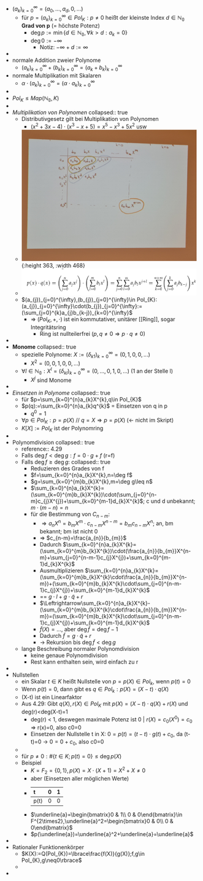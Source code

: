 - $(a_{k})_{k=0}^{\infty}=(a_0,...,a_{d},0,...)$
	- für $p=(a_{k})_{k=0}^{\infty}\in Pol_{K}:p\neq0$ heißt der kleinste Index $d\in\mathbb{N_0}$ **Grad von p** (= höchste Potenz)
		- $\deg p:=\min\lbrace d\in\mathbb{N_0},\forall k>d:a_{k}=0\rbrace$
		- $\deg0:=-\infty$
			- Notiz: $-\infty+d:=\infty$
-
- normale Addition zweier Polynome
	- $(a_{k})_{k=0}^{\infty}+(b_{k})_{k=0}^{\infty}=(a_{k}+b_{k})_{k=0}^{\infty}$
- normale Multiplikation mit Skalaren
	- $\alpha\cdot(a_{k})_{k=0}^{\infty}=(\alpha\cdot a_{k})_{k=0}^{\infty}$
-
- $Pol_{K}\leq Map(\mathbb{N_0},K)$
-
- *Multiplikation von Polynomen*
  collapsed:: true
	- Distributivgesetz gilt bei Multiplikation von Polynomen
		- $(x^2+3x-4)\cdot(x^3-x+5)=x^5-x^3+5x^2$ usw
	- ![20241118_115845.jpg](../assets/20241118_115845_1731927933980_0.jpg){:height 363, :width 468}
	- ![image.png](../assets/image_1731927838004_0.png)
	- $(a_{j})_{j=0}^{\infty},(b_{j})_{j=0}^{\infty}\in Pol_{K}:(a_{j})_{j=0}^{\infty}\cdot(b_{j})_{j=0}^{\infty}:=(\sum_{j=0}^{k}a_{j}b_{k-j})_{k=0}^{\infty}$
		- => $(Pol_{K},+,\cdot)$ ist ein kommutativer, unitärer [[Ring]], sogar Integritätsring
			- Ring ist nullteilerfrei ($p,q\neq0\Rightarrow p\cdot q\neq0$)
-
- **Monome**
  collapsed:: true
	- spezielle Polynome: $X:=(\delta_{k1})_{k=0}^{\infty}=(0,1,0,0,...)$
		- $X^2=(0,0,1,0,0,...)$
	- $\forall l\in\mathbb{N_0}:X^{l}=(\delta_{kl})_{k=0}^{\infty}=(0,...,0,1,0,...)$ (1 an der Stelle l)
		- $X^{j}$ sind Monome
-
- *Einsetzen in Polynome*
  collapsed:: true
	- für $p=\sum_{k=0}^{n}a_{k}X^{k},q\in Pol_{K}$
	- $p(q):=\sum_{k=0}^{n}a_{k}q^{k}$ = Einsetzen von q in p
		- $q^0=1$
	- $\forall p\in Pol_{K}:p=p(X)$ // $q=X\Rightarrow p=p(X)$ (<- nicht im Skript)
	- $K[X]:=Pol_{K}$ ist der Polynomring
-
- Polynomdivision
  collapsed:: true
	- reference:: 4.29
	- Falls $\deg f<\deg g:f=0\cdot g+f$ (r=f)
	- Falls $\deg f\geq\deg g$:
	  collapsed:: true
		- Reduzieren des Grades von f
		- $f=\sum_{k=0}^{n}a_{k}X^{k},n=\deg f$
		- $g=\sum_{k=0}^{m}b_{k}X^{k},m=\deg g\leq n$
		- $\sum_{k=0}^{n}a_{k}X^{k}=(\sum_{k=0}^{m}b_{k}X^{k})\cdot(\sum_{j=0}^{n-m}c_{j}X^{j})+\sum_{k=0}^{m-1}d_{k}X^{k}$; c und d unbekannt; $m\cdot(m-n)=n$
		- für die Bestimmung von $C_{n-m}$:
			- $\Rightarrow a_{n}X^{n}=b_{m}X^{m}\cdot c_{n-m}X^{n-m}=b_{m}c_{n-m}X^{n}$; an, bm bekannt; bm ist nicht 0
			- => $c_{n-m}=\frac{a_{n}}{b_{m}}$
			- Dadurch $\sum_{k=0}^{n}a_{k}X^{k}=(\sum_{k=0}^{m}b_{k}X^{k})\cdot(\frac{a_{n}}{b_{m}}X^{n-m}+\sum_{j=0}^{n-m-1}c_{j}X^{j})+\sum_{k=0}^{m-1}d_{k}X^{k}$
			- Ausmultiplizieren $\sum_{k=0}^{n}a_{k}X^{k}=(\sum_{k=0}^{m}b_{k}X^{k}\cdot\frac{a_{n}}{b_{m}}X^{n-m})+(\sum_{k=0}^{m}b_{k}X^{k}\cdot\sum_{j=0}^{n-m-1}c_{j}X^{j})+\sum_{k=0}^{m-1}d_{k}X^{k}$
			- == $g\cdot l+g\cdot\widetilde{q}+r$
			- $\Leftrightarrow\sum_{k=0}^{n}a_{k}X^{k}-(\sum_{k=0}^{m}b_{k}X^{k}\cdot\frac{a_{n}}{b_{m}}X^{n-m})=(\sum_{k=0}^{m}b_{k}X^{k}\cdot\sum_{j=0}^{n-m-1}c_{j}X^{j})+\sum_{k=0}^{m-1}d_{k}X^{k}$
			- $\widetilde{f}(X)=...$, aber $\deg\widetilde{f}=\deg f-1$
			- Dadurch $\widetilde{f}=g\cdot\widetilde{q}+r$
			- -> Rekursion bis $\deg\widetilde{f}<\deg g$
	- lange Beschreibung normaler Polynomdivision
		- keine genaue Polynomdivision
		- Rest kann enthalten sein, wird einfach zu r
-
- Nullstellen
	- ein Skalar $t\in K$ heißt Nullstelle von $p=p(X)\in Pol_{k}$, wenn $p(t)=0$
	- Wenn $p(t)=0$, dann gibt es $q\in Pol_{k}:p(X)=(X-t)\cdot q(X)$
	- (X-t) ist ein Linearfaktor
	- Aus 4.29: Gibt $q(X),r(X)\in Pol_{K}$ mit $p(X)=(X-t)\cdot q(X)+r(X)$ und deg(r)<deg(X-t)=1
		- deg(r) < 1, deswegen maximale Potenz ist 0 | $r(X)=c_0(X^0)=c_0$ => r(x)=0, also c0=0
		- Einsetzen  der Nullstelle t in X: $0=p(t)=(t-t)\cdot g(t)+c_0$, da (t-t)=0 -> $0=0+c_0$, also c0=0
	-
	- für $p\neq0:\#\lbrace t\in K;p(t)=0\rbrace\leq\deg p(X)$
	- Beispiel
		- $K=F_2=\lbrace0,1\rbrace,p(X)=X\cdot(X+1)=X^2+X\neq0$
		- aber (Einsetzen aller möglichen Werte)
		- |t|0|1|
		  |--|--|--|
		  |p(t)|0|0|
		- $\underline{a}=\begin{bmatrix}0 & 1\\ 0 & 0\end{bmatrix}\in F^{2\times2},\underline{a}^2=\begin{bmatrix}0 & 0\\ 0 & 0\end{bmatrix}$
		- $p(\underline{a})=\underline{a}^2+\underline{a}=\underline{a}$
-
- Rationaler Funktionenkörper
	- $K(X):=Q(Pol_{K})=\lbrace\frac{f(X)}{g(X)};f,g\in Pol_{K},g\neq0\rbrace$
	-
-